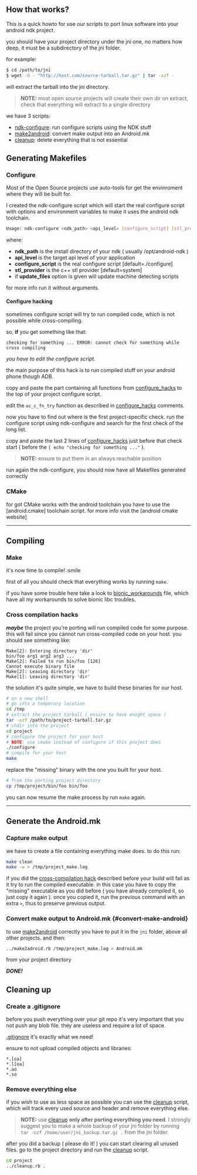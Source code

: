 How that works?
--------

This is a quick howto for use our scripts to port linux software into your
android ndk project.

you should have your project directory under the jni one, 
no matters how deep, it must be a subdirectory of the jni folder.

for example:
```sh
$ cd /path/to/jni
$ wget -O - "http://host.com/source-tarball.tar.gz" | tar -xzf -
```
will extract the tarball into the jni directory.

> **NOTE:** most open source projects will create their own dir on extract, check that everything will extract to a single directory

we have 3 scripts:

 - [ndk-configure]: run configure scripts using the NDK stuff
 - [make2android]: convert make output into an Android.mk
 - [cleanup]: delete everything that is not essential
 

Generating Makefiles
--------------------

### Configure

Most of the Open Source projects use auto-tools for get the envinroment
where they will be built for.

I created the ndk-configure script which will start the real configure
script with options and environment variables to make it uses the
android ndk toolchain.

```sh
Usage: ndk-configure <ndk_path> <api_level> [configure_script] [stl_provider] [update_files]
```
where:

 - **ndk_path** is the install directory of your ndk ( usually /opt/android-ndk )
 - **api_level** is the target api level of your application
 - **configure_script** is the real configure script [default=./configure]
 - **stl_provider** is the c++ stl provider [default=system]
 - if **update_files** option is given will update machine detecting scripts

for more info run it without arguments.

#### Configure hacking

sometimes configure script will try to run compiled code, which is not possible while cross-compiling.

so, **if** you get something like that:
```
checking for something ... ERROR: cannot check for something while cross compiling
```
_you have to edit the configure script._

the main purpose of this hack is to run compiled stuff on your android phone though ADB.

copy and paste the part containing all functions from  [configure_hacks] to the top of your project configure script.

edit the `ac_c_fn_try` function as described in [configure_hacks] comments.

now you have to find out where is the first project-specific check.
run the configure script using ndk-configure and search for the first check of the long list.

copy and paste the last 2 lines of [configure_hacks] just before that check start ( before the `{ echo "checking for something ..."` ).

> **NOTE:** ensure to put them in an always reachable position

run again the ndk-configure, you should now have all Makefiles generated correctly

### CMake
for got CMake works with the android toolchain you have to use the [android.cmake] toolchain script.
for more info visit the [android cmake website]

________

Compiling
---------

### Make
it's now time to compile! :smile

first of all you should check that everything works by running `make`.


if you have some trouble here take a look to [bionic_workarounds] file, which have all my workarounds to solve bionic libc troubles.

### Cross compilation hacks
***maybe*** the project you're porting will run compiled code for some purpose.
this will fail since you cannot run cross-compiled code on your host.
you should see something like:

```
Make[2]: Entering directory 'dir'
bin/foo arg1 arg2 arg3 ...
Make[2]: Failed to run bin/foo [126]
Cannot execute binary file
Make[2]: Leaving directory 'dir'
Make[1]: Leaving directory 'dir'
```

the solution it's quite simple, we have to build these binaries for our host.

```sh
# on a new shell
# go into a temporary location
cd /tmp
# extract the project tarball ( ensure to have enoght space )
tar -xzf /path/to/project-tarball.tar.gz
# chdir into the project
cd project
# configure the project for your host
# NOTE: use cmake instead of configure if this project does
./configure
# compile for your host
make
```

replace the "missing" binary with the one you built for your host.

```sh
# from the porting project directory
cp /tmp/project/bin/foo bin/foo
```

you can now resume the make process by run ` make ` again.
______

Generate the Android.mk
-----------------------

### Capture make output
we have to create a file containing everything make does.
to do this run:
```sh
make clean
make -w > /tmp/project_make.log
```
if you did the [cross-compilation hack](#cross-compilation-hacks) described before your build will fail as it try to run the compiled executable. in this case you have to copy the "missing" executable as you did before ( you have already compiled it, so just copy it again ). once you copied it, run the previous command with an extra `>`, thus to preserve previous output.

### Convert make output to Android.mk {#convert-make-android}
to use [make2android] correctly you have to put it in the `jni` folder, above all other projects.
and then:
```sh
../make2adroid.rb /tmp/project_make.log > Android.mk
```
from your project directory

***DONE!***

Cleaning up
-----------
### Create a .gitignore
before you push everything over your git repo it's very important that you not push any blob file. they are useless and require a lot of space.

[.gitignore] it's exactly what we need!

ensure to not upload compiled objects and libraries:
```
*.[oa]
*.l[oa]
*.ao
*.so
```

### Remove everything else

if you wish to use as less space as possible you can use the [cleanup] script, which will track every used source and header and remove everything else.

> **NOTE:** use [cleanup] **only after porting everything you need**.
I strongly suggest you to make a whole backup of your jni folder by running ` tar -czf /home/user/jni_backup.tar.gz .` from the jni folder.

after you did a backup ( please do it! ) you can start clearing all unused files.
go to the project directory and run the [cleanup] script.
```sh
cd project
../cleanup.rb .
```


  [bionic_workarounds]: bionic_workarounds
  [configure_hacks]: configure_hacks
  [ndk-configure]: ndk-configure
  [make2android]: make2android.rb
  [.gitignore]: https://help.github.com/articles/ignoring-files
  [cleanup]: cleanup.rb
